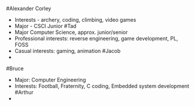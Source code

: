 #Alexander Corley
* Interests - archery, coding, climbing, video games
* Major - CSCI Junior
#Tad
* Major Computer Science, approx. junior/senior
* Professional interests: reverse engineering, game development, PL, FOSS
* Casual interests: gaming, animation
#Jacob
*
#Bruce
* Major: Computer Engineering
* Interests: Football, Fraternity, C coding, Embedded system development
#Arthur
*
